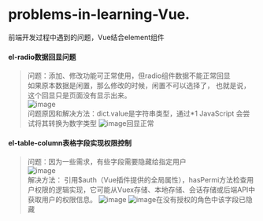 # problems-in-learning-Vue.
前端开发过程中遇到的问题，Vue结合element组件  
#### el-radio数据回显问题  
>问题：添加、修改功能可正常使用，但radio组件数据不能正常回显  
     如果原本数据是闲置，那么修改的时候，闲置不可以选择了， 也就是说，这个回显只是页面没有显示出来。  
![image](https://github.com/user-attachments/assets/b4e9a28d-497f-4579-9285-5579a48a6955)   
问题原因和解决方法：dict.value是字符串类型，通过*1 JavaScript 会尝试将其转换为数字类型
![image](https://github.com/user-attachments/assets/36f11105-e5d7-4e0d-bde8-7c096ea39ef9)回显正常
#### el-table-column表格字段实现权限控制
>问题：因为一些需求，有些字段需要隐藏给指定用户  
>![image](https://github.com/user-attachments/assets/be5c9218-606c-47a4-81b9-a886f9255668)  
解决方法： 引用$auth（Vue插件提供的全局属性），hasPermi方法检查用户权限的逻辑实现，它可能从Vuex存储、本地存储、会话存储或后端API中获取用户的权限信息。
![image](https://github.com/user-attachments/assets/f555c4e8-46a3-4c3c-8a69-dcb35c89f45d)
![image](https://github.com/user-attachments/assets/e7d1b9e0-942c-468b-ac2d-014220909386)在没有授权的角色中该字段已隐藏

